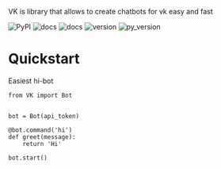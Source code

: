 VK is library that allows to create chatbots for vk easy and fast

![PyPI](https://github.com/Vlatterran/vkpybot/actions/workflows/publish.yaml/badge.svg)
![docs](https://github.com/Vlatterran/vkpybot/actions/workflows/docs-publish.yaml/badge.svg)
![docs](https://github.com/Vlatterran/vkpybot/actions/workflows/test.yaml/badge.svg)
![version](https://img.shields.io/pypi/v/vkpybot.svg)
![py_version](https://img.shields.io/pypi/pyversions/vkpybot.svg)

# Quickstart

Easiest hi-bot

    from VK import Bot


    bot = Bot(api_token)

    @bot.command('hi')
    def greet(message):
        return 'Hi'
    
    bot.start()
